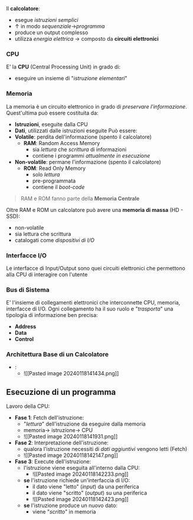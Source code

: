 Il **calcolatore**:
- esegue *istruzioni semplici*
- $\uparrow$ in modo *sequenziale*$\rightarrow$*programma*
- produce un output complesso
- utilizza *energia elettrica* $\rightarrow$ composto da **circuiti elettronici**
### CPU
E' la **CPU** (Central Processing Unit) in grado di:
- eseguire un insieme di "*istruzione elementari*"
### Memoria
La memoria è un circuito elettronico in grado di *preservare l'informazione*.
Quest'ultima può essere costituita da:
- **Istruzioni**, eseguite dalla CPU
- **Dati**, utilizzati dalle istruzioni eseguite
Può essere:
- **Volatile**: perdita dell'informazione (spento il calcolatore)
	- **RAM**: Random Access Memory
		- sia *lettura* che *scrittura* di informazioni
		- contiene i programmi *attualmente in esecuzione*
- **Non-volatile**: permane l'informazione (spento il calcolatore)
	- **ROM**: Read Only Memory
		- solo *lettura*
		- pre-programmata
		- contiene il *boot-code*
> RAM e ROM fanno parte della **Memoria Centrale**

Oltre RAM e ROM un calcolatore può avere una **memoria di massa** (HD - SSD):
- non-volatile
- sia lettura che scrittura
- catalogati come *dispositivi di I/O*
### Interfacce I/O
Le interfacce di Input/Output sono quei circuiti elettronici che permettono alla CPU di interagire con l'utente
### Bus di Sistema
E' l'insieme di collegamenti elettronici che interconnette CPU, memoria, interfacce di I/O.
Ogni collegamento ha il suo ruolo e "*trasporta*" una tipologia di informazione ben precisa:
- **Address**
- **Data**
- **Control**
### Architettura Base di un Calcolatore
- :
	- ![[Pasted image 20240118141434.png]]

## Esecuzione di un programma
Lavoro della CPU:
- **Fase 1**: Fetch dell'istruzione:
	- "*lettura*" dell'istruzione da eseguire dalla memoria
	- memoria$\rightarrow$ istruzione$\rightarrow$ CPU
	- ![[Pasted image 20240118141931.png]]
- **Fase 2**: Interpretazione dell'istruzione:
	- qualora l'istruzione necessiti di *dati aggiuntivi* vengono letti (Fetch)
	- ![[Pasted image 20240118142147.png]]
- **Fase 3**: Execute dell'istruzione:
	- l'istruzione viene eseguita all'interno dalla CPU:
		- ![[Pasted image 20240118142233.png]]
	- **se** l'istruzione richiede un'interfaccia di I/O:
		- il dato viene "letto" (*input*) da una periferica
		- il dato viene "scritto" (*output*) su una periferica
		- ![[Pasted image 20240118142423.png]]
	- **se** l'istruzione produce un nuovo dato:
		- viene "*scritto*" in memoria

